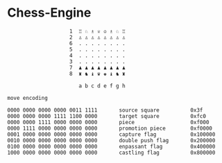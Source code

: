 # Chess-Engine



                        1  ♖ ♘ ♗ ♕ ♔ ♗ ♘ ♖
                        2  ♙ ♙ ♙ ♙ ♙ ♙ ♙ ♙
                        6  . . . . . . . .
                        5  . . . . . . . .
                        4  . . . . . . . .
                        3  . . . . . . . .
                        7  ♟︎ ♟︎ ♟︎ ♟︎ ♟︎ ♟︎ ♟︎ ♟︎
                        8  ♜ ♞ ♝ ♛ ♚ ♝ ♞ ♜

                           a b c d e f g h




```
move encoding 

0000 0000 0000 0000 0011 1111       source square          0x3f
0000 0000 0000 1111 1100 0000       target square          0xfc0  
0000 0000 1111 0000 0000 0000       piece                  0xf000
0000 1111 0000 0000 0000 0000       promotion piece        0xf0000
0001 0000 0000 0000 0000 0000       capture flag           0x100000
0010 0000 0000 0000 0000 0000       double push flag       0x200000
0100 0000 0000 0000 0000 0000       enpassant flag         0x400000
1000 0000 0000 0000 0000 0000       castling flag          0x800000
```